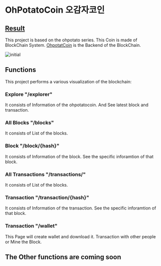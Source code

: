 # OhPotatoCoin 오감자코인

## [Result](https://ohpotatocoin.netlify.app)

This project is based on the ohpotato series. This Coin is made of BlockChain System. [OhpotatCoin](https://github.com/yoonhero/ohpotatocoin) is the Backend of the BlockChain.

![initial](https://user-images.githubusercontent.com/57530375/128958361-74c72726-014f-4185-92d5-d6749be33cd4.png)

## Functions

This project performs a various visualization of the blockchain:

### Explore "/explorer"

It consists of Information of the ohpotatocoin. And See latest block and transaction.

### All Blocks "/blocks"

It consists of List of the blocks.

### Block "/block/{hash}"

It consists of Information of the block. See the specific inforamtion of that block.

### All Transactions "/transactions/"

It consists of List of the blocks.

### Transaction "/transaction/{hash}"

It consists of Information of the transaction. See the specific inforamtion of that block.

### Transaction "/wallet"

This Page will create wallet and download it. Transaction with other people or Mine the Block.

## The Other functions are coming soon
